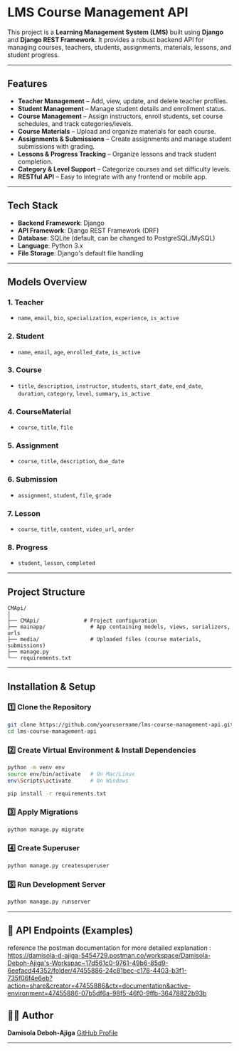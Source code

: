# LMS Course Management API

This project is a **Learning Management System (LMS)** built using **Django** and **Django REST Framework**.
It provides a robust backend API for managing courses, teachers, students, assignments, materials, lessons, and student progress.

---

## Features

* **Teacher Management** – Add, view, update, and delete teacher profiles.
* **Student Management** – Manage student details and enrollment status.
* **Course Management** – Assign instructors, enroll students, set course schedules, and track categories/levels.
* **Course Materials** – Upload and organize materials for each course.
* **Assignments & Submissions** – Create assignments and manage student submissions with grading.
* **Lessons & Progress Tracking** – Organize lessons and track student completion.
* **Category & Level Support** – Categorize courses and set difficulty levels.
* **RESTful API** – Easy to integrate with any frontend or mobile app.

---

##  Tech Stack

* **Backend Framework**: Django
* **API Framework**: Django REST Framework (DRF)
* **Database**: SQLite (default, can be changed to PostgreSQL/MySQL)
* **Language**: Python 3.x
* **File Storage**: Django's default file handling 

---

##  Models Overview

### 1. **Teacher**

* `name`, `email`, `bio`, `specialization`, `experience`, `is_active`

### 2. **Student**

* `name`, `email`, `age`, `enrolled_date`, `is_active`

### 3. **Course**

* `title`, `description`, `instructor`, `students`, `start_date`, `end_date`, `duration`, `category`, `level`, `summary`, `is_active`

### 4. **CourseMaterial**

* `course`, `title`, `file`

### 5. **Assignment**

* `course`, `title`, `description`, `due_date`

### 6. **Submission**

* `assignment`, `student`, `file`, `grade`

### 7. **Lesson**

* `course`, `title`, `content`, `video_url`, `order`

### 8. **Progress**

* `student`, `lesson`, `completed`

---

##  Project Structure

```
CMApi/
│
├── CMApi/              # Project configuration
├── mainapp/              # App containing models, views, serializers, urls
├── media/                # Uploaded files (course materials, submissions)
├── manage.py
└── requirements.txt
```

---

## Installation & Setup

### 1️⃣ Clone the Repository

```bash
git clone https://github.com/yourusername/lms-course-management-api.git
cd lms-course-management-api
```

### 2️⃣ Create Virtual Environment & Install Dependencies

```bash
python -m venv env
source env/bin/activate   # On Mac/Linux
env\Scripts\activate      # On Windows

pip install -r requirements.txt
```

### 3️⃣ Apply Migrations

```bash
python manage.py migrate
```

### 4️⃣ Create Superuser

```bash
python manage.py createsuperuser
```

### 5️⃣ Run Development Server

```bash
python manage.py runserver
```

---

## 📡 API Endpoints (Examples)
reference the postman documentation for more detailed explanation :
https://damisola-d-ajiga-5454729.postman.co/workspace/Damisola-Deboh-Ajiga's-Workspac~17d561c0-9761-49b6-85d9-6eefacd44352/folder/47455886-24c81bec-c178-4403-b3f1-735f06f4e6eb?action=share&creator=47455886&ctx=documentation&active-environment=47455886-07b5df6a-98f5-46f0-9ffb-36478822b93b

## 🧑‍💻 Author

**Damisola Deboh-Ajiga**
[GitHub Profile](https://github.com/yourusername)

---

